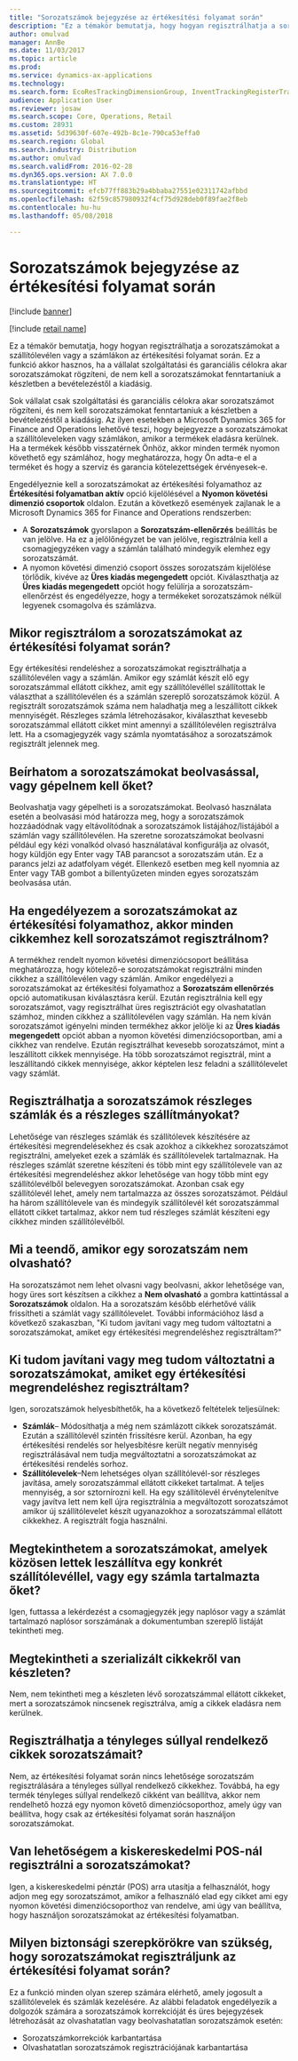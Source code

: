 ```yaml
---
title: "Sorozatszámok bejegyzése az értékesítési folyamat során"
description: "Ez a témakör bemutatja, hogy hogyan regisztrálhatja a sorozatszámokat a szállítólevélen vagy a számlákon az értékesítési folyamat során. Ez a funkció akkor hasznos, ha a vállalat szolgáltatási és garanciális célokra akar sorozatszámokat rögzíteni, de nem kell a sorozatszámokat fenntartaniuk a készletben a bevételezéstől a kiadásig."
author: omulvad
manager: AnnBe
ms.date: 11/03/2017
ms.topic: article
ms.prod: 
ms.service: dynamics-ax-applications
ms.technology: 
ms.search.form: EcoResTrackingDimensionGroup, InventTrackingRegisterTrans, SalesEditLines, SalesTable
audience: Application User
ms.reviewer: josaw
ms.search.scope: Core, Operations, Retail
ms.custom: 28931
ms.assetid: 5d39630f-607e-492b-8c1e-790ca53effa0
ms.search.region: Global
ms.search.industry: Distribution
ms.author: omulvad
ms.search.validFrom: 2016-02-28
ms.dyn365.ops.version: AX 7.0.0
ms.translationtype: HT
ms.sourcegitcommit: efcb77ff883b29a4bbaba27551e02311742afbbd
ms.openlocfilehash: 62f59c857980932f4cf75d928deb0f89fae2f8eb
ms.contentlocale: hu-hu
ms.lasthandoff: 05/08/2018

---
```


# <a name="register-serial-numbers-in-the-sales-process"></a>Sorozatszámok bejegyzése az értékesítési folyamat során

[!include [banner](../includes/banner.md)]

[!include [retail name](../includes/retail-name.md)]

Ez a témakör bemutatja, hogy hogyan regisztrálhatja a sorozatszámokat a szállítólevélen vagy a számlákon az értékesítési folyamat során. Ez a funkció akkor hasznos, ha a vállalat szolgáltatási és garanciális célokra akar sorozatszámokat rögzíteni, de nem kell a sorozatszámokat fenntartaniuk a készletben a bevételezéstől a kiadásig.

Sok vállalat csak szolgáltatási és garanciális célokra akar sorozatszámot rögzíteni, és nem kell sorozatszámokat fenntartaniuk a készletben a bevételezéstől a kiadásig. Az ilyen esetekben a Microsoft Dynamics 365 for Finance and Operations lehetővé teszi, hogy bejegyezze a sorozatszámokat a szállítóleveleken vagy számlákon, amikor a termékek eladásra kerülnek. Ha a termékek később visszatérnek Önhöz, akkor minden termék nyomon követhető egy számlához, hogy meghatározza, hogy Ön adta-e el a terméket és hogy a szerviz és garancia kötelezettségek érvényesek-e.

Engedélyeznie kell a sorozatszámokat az értékesítési folyamathoz az **Értékesítési folyamatban aktív** opció kijelölésével a **Nyomon követési dimenzió csoportok** oldalon. Ezután a következő események zajlanak le a Microsoft Dynamics 365 for Finance and Operations rendszerben:
-   A **Sorozatszámok** gyorslapon a **Sorozatszám-ellenőrzés** beállítás be van jelölve. Ha ez a jelölőnégyzet be van jelölve, regisztrálnia kell a csomagjegyzéken vagy a számlán található mindegyik elemhez egy sorozatszámát.
-   A nyomon követési dimenzió csoport összes sorozatszám kijelölése törlődik, kivéve az **Üres kiadás megengedett** opciót. Kiválaszthatja az **Üres kiadás megengedett** opciót hogy felülírja a sorozatszám-ellenőrzést és engedélyezze, hogy a termékeket sorozatszámok nélkül legyenek csomagolva és számlázva.

## <a name="when-do-i-register-serial-numbers-during-the-sales-process"></a>Mikor regisztrálom a sorozatszámokat az értékesítési folyamat során?
Egy értékesítési rendeléshez a sorozatszámokat regisztrálhatja a szállítólevélen vagy a számlán. Amikor egy számlát készít elő egy sorozatszámmal ellátott cikkhez, amit egy szállítólevéllel szállítottak le választhat a szállítólevélen és a számlán szereplő sorozatszámok közül. A regisztrált sorozatszámok száma nem haladhatja meg a leszállított cikkek mennyiségét. Részleges számla létrehozásakor, kiválaszthat kevesebb sorozatszámmal ellátott cikket mint amennyi a szállítólevélen regisztrálva lett. Ha a csomagjegyzék vagy számla nyomtatásához a sorozatszámok regisztrált jelennek meg.

## <a name="can-i-enter-serial-numbers-by-scanning-them-or-do-i-have-to-type-them"></a>Beírhatom a sorozatszámokat beolvasással, vagy gépelnem kell őket?
Beolvashatja vagy gépelheti is a sorozatszámokat. Beolvasó használata esetén a beolvasási mód határozza meg, hogy a sorozatszámok hozzáadódnak vagy eltávolítódnak a sorozatszámok listájához/listájából a számlán vagy szállítólevélen. Ha szeretne sorozatszámokat beolvasni például egy kézi vonalkód olvasó használatával konfigurálja az olvasót, hogy küldjön egy Enter vagy TAB parancsot a sorozatszám után. Ez a parancs jelzi az adatfolyam végét. Ellenkező esetben meg kell nyomnia az Enter vagy TAB gombot a billentyűzeten minden egyes sorozatszám beolvasása után.

## <a name="if-i-enable-serial-numbers-for-the-sales-process-do-i-have-to-register-all-serial-numbers-for-all-items"></a>Ha engedélyezem a sorozatszámokat az értékesítési folyamathoz, akkor minden cikkemhez kell sorozatszámot regisztrálnom?
A termékhez rendelt nyomon követési dimenziócsoport beállítása meghatározza, hogy kötelező-e sorozatszámokat regisztrálni minden cikkhez a szállítólevélen vagy számlán. Amikor engedélyezi a sorozatszámokat az értékesítési folyamathoz a **Sorozatszám ellenőrzés** opció automatikusan kiválasztásra kerül. Ezután regisztrálnia kell egy sorozatszámot, vagy regisztrálhat üres regisztrációt egy olvashatatlan számhoz, minden cikkhez a szállítólevélen vagy számlán. Ha nem kíván sorozatszámot igényelni minden termékhez akkor jelölje ki az **Üres kiadás megengedett** opciót abban a nyomon követési dimenziócsoportban, ami a cikkhez van rendelve. Ezután regisztrálhat kevesebb sorozatszámot, mint a leszállított cikkek mennyisége. Ha több sorozatszámot regisztrál, mint a leszállítandó cikkek mennyisége, akkor képtelen lesz feladni a szállítólevelet vagy számlát.

## <a name="can-i-register-serial-numbers-for-partial-invoices-and-partial-shipments"></a>Regisztrálhatja a sorozatszámok részleges számlák és a részleges szállítmányokat?
Lehetősége van részleges számlák és szállítólevek készítésére az értékesítési megrendelésekhez és csak azokhoz a cikkekhez sorozatszámot regisztrálni, amelyeket ezek a számlák és szállítólevelek tartalmaznak. Ha részleges számlát szeretne készíteni és több mint egy szállítólevele van az értékesítési megrendeléshez akkor lehetősége van hogy több mint egy szállítólevélből belevegyen sorozatszámokat. Azonban csak egy szállítólevél lehet, amely nem tartalmazza az összes sorozatszámot. Például ha három szállítólevele van és mindegyik szállítólevél két sorozatszámmal ellátott cikket tartalmaz, akkor nem tud részleges számlát készíteni egy cikkhez minden szállítólevélből.

## <a name="what-do-i-do-when-a-serial-number-isnt-readable"></a>Mi a teendő, amikor egy sorozatszám nem olvasható?
Ha sorozatszámot nem lehet olvasni vagy beolvasni, akkor lehetősége van, hogy üres sort készítsen a cikkhez a **Nem olvasható** a gombra kattintással a **Sorozatszámok** oldalon. Ha a sorozatszám később elérhetővé válik frissítheti a számlát vagy szállítólevelet. További információhoz lásd a következő szakaszban, "Ki tudom javítani vagy meg tudom változtatni a sorozatszámokat, amiket egy értékesítési megrendeléshez regisztráltam?"

## <a name="can-i-correct-or-change-the-serial-numbers-that-i-have-registered-for-a-sales-order"></a>Ki tudom javítani vagy meg tudom változtatni a sorozatszámokat, amiket egy értékesítési megrendeléshez regisztráltam?
Igen, sorozatszámok helyesbíthetők, ha a következő feltételek teljesülnek:
-   **Számlák**– Módosíthatja a még nem számlázott cikkek sorozatszámát. Ezután a szállítólevél szintén frissítésre kerül. Azonban, ha egy értékesítési rendelés sor helyesbítésre került negatív mennyiség regisztrálásával nem tudja megváltoztatni a sorozatszámokat az értékesítési rendelés sorhoz.
-   **Szállítólevelek**–Nem lehetséges olyan szállítólevél-sor részleges javítása, amely sorozatszámmal ellátott cikkeket tartalmat. A teljes mennyiség, a sor sztornírozni kell. Ha egy szállítólevél érvénytelenítve vagy javítva lett nem kell újra regisztrálnia a megváltozott sorozatszámot amikor új szállítólevelet készít ugyanazokhoz a sorozatszámmal ellátott cikkekhez. A regisztrált fogja használni.

## <a name="can-i-view-the-serial-numbers-that-were-shipped-together-with-a-specific-packing-slip-or-that-were-included-on-an-invoice"></a>Megtekinthetem a sorozatszámokat, amelyek közösen lettek leszállítva egy konkrét szállítólevéllel, vagy egy számla tartalmazta őket?
Igen, futtassa a lekérdezést a csomagjegyzék jegy naplósor vagy a számlát tartalmazó naplósor sorszámának a dokumentumban szereplő listáját tekintheti meg.

## <a name="can-i-view-the-serialized-items-that-i-have-on-hand"></a>Megtekintheti a szerializált cikkekről van készleten?
Nem, nem tekintheti meg a készleten lévő sorozatszámmal ellátott cikkeket, mert a sorozatszámok nincsenek regisztrálva, amíg a cikkek eladásra nem kerülnek.

## <a name="can-i-register-serial-numbers-for-catchweight-items"></a>Regisztrálhatja a tényleges súllyal rendelkező cikkek sorozatszámait?
Nem, az értékesítési folyamat során nincs lehetősége sorozatszám regisztrálására a tényleges súllyal rendelkező cikkekhez. Továbbá, ha egy termék tényleges súllyal rendelkező cikként van beállítva, akkor nem rendelhető hozzá egy nyomon követő dimenziócsoporthoz, amely úgy van beállítva, hogy csak az értékesítési folyamat során használjon sorozatszámokat.

## <a name="can-i-register-serial-numbers-at-the-retail-pos"></a>Van lehetőségem a kiskereskedelmi POS-nál regisztrálni a sorozatszámokat?

Igen, a kiskereskedelmi pénztár (POS) arra utasítja a felhasználót, hogy adjon meg egy sorozatszámot, amikor a felhasználó elad egy cikket ami egy nyomon követési dimenziócsoporthoz van rendelve, ami úgy van beállítva, hogy használjon sorozatszámokat az értékesítési folyamatban.

## <a name="what-security-roles-are-required-in-order-to-register-serial-numbers-during-the-sales-process"></a>Milyen biztonsági szerepkörökre van szükség, hogy sorozatszámokat regisztráljunk az értékesítési folyamat során?
Ez a funkció minden olyan szerep számára elérhető, amely jogosult a szállítólevelek és számlák kezelésére. Az alábbi feladatok engedélyezik a dolgozók számára a sorozatszámok korrekcióját és üres bejegyzések létrehozását az olvashatatlan vagy beolvashatatlan sorozatszámok esetén:
-   Sorozatszámkorrekciók karbantartása
-   Olvashatatlan sorozatszámok regisztrációjának karbantartása






